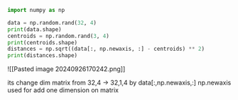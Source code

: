 ```Python
import numpy as np

data = np.random.rand(32, 4)
print(data.shape)
centroids = np.random.rand(3, 4)
print(centroids.shape)
distances = np.sqrt((data[:, np.newaxis, :] - centroids) ** 2)
print(distances.shape)
```

![[Pasted image 20240926170242.png]]

its change dim matrix from 32,4 -> 32,1,4 by data[:,np.newaxis,:] np.newaxis used for add one dimension on matrix 
